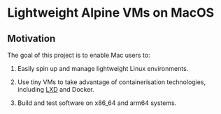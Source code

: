 # Lightweight Alpine VMs on MacOS


## Motivation
The goal of this project is to enable Mac users to:

1. Easily spin up and manage lightweight Linux environments.

2. Use tiny VMs to take advantage of containerisation technologies, including [LXD](https://linuxcontainers.org/lxd/introduction/) and Docker.

3. Build and test software on x86_64 and arm64 systems.